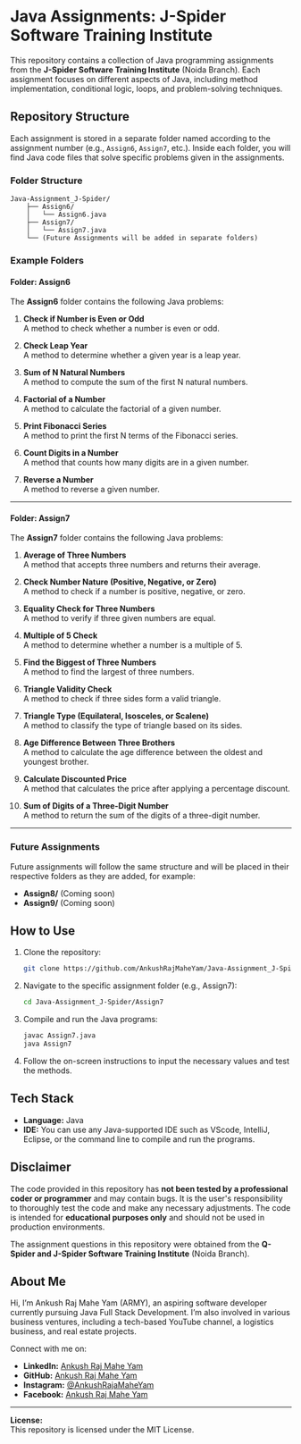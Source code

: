 # Java Assignments: J-Spider Software Training Institute

This repository contains a collection of Java programming assignments from the **J-Spider Software Training Institute** (Noida Branch). Each assignment focuses on different aspects of Java, including method implementation, conditional logic, loops, and problem-solving techniques.

## Repository Structure

Each assignment is stored in a separate folder named according to the assignment number (e.g., `Assign6`, `Assign7`, etc.). Inside each folder, you will find Java code files that solve specific problems given in the assignments.

### Folder Structure

```
Java-Assignment_J-Spider/
    ├── Assign6/
    │   └── Assign6.java
    ├── Assign7/
    │   └── Assign7.java
    └── (Future Assignments will be added in separate folders)
```

### Example Folders

#### Folder: Assign6

The **Assign6** folder contains the following Java problems:

1. **Check if Number is Even or Odd**  
   A method to check whether a number is even or odd.

2. **Check Leap Year**  
   A method to determine whether a given year is a leap year.

3. **Sum of N Natural Numbers**  
   A method to compute the sum of the first N natural numbers.

4. **Factorial of a Number**  
   A method to calculate the factorial of a given number.

5. **Print Fibonacci Series**  
   A method to print the first N terms of the Fibonacci series.

6. **Count Digits in a Number**  
   A method that counts how many digits are in a given number.

7. **Reverse a Number**  
   A method to reverse a given number.

---

#### Folder: Assign7

The **Assign7** folder contains the following Java problems:

1. **Average of Three Numbers**  
   A method that accepts three numbers and returns their average.
   
2. **Check Number Nature (Positive, Negative, or Zero)**  
   A method to check if a number is positive, negative, or zero.

3. **Equality Check for Three Numbers**  
   A method to verify if three given numbers are equal.

4. **Multiple of 5 Check**  
   A method to determine whether a number is a multiple of 5.

5. **Find the Biggest of Three Numbers**  
   A method to find the largest of three numbers.

6. **Triangle Validity Check**  
   A method to check if three sides form a valid triangle.

7. **Triangle Type (Equilateral, Isosceles, or Scalene)**  
   A method to classify the type of triangle based on its sides.

8. **Age Difference Between Three Brothers**  
   A method to calculate the age difference between the oldest and youngest brother.

9. **Calculate Discounted Price**  
   A method that calculates the price after applying a percentage discount.

10. **Sum of Digits of a Three-Digit Number**  
   A method to return the sum of the digits of a three-digit number.

---

### Future Assignments

Future assignments will follow the same structure and will be placed in their respective folders as they are added, for example:

- **Assign8/** (Coming soon)
- **Assign9/** (Coming soon)

## How to Use

1. Clone the repository:
   ```bash
   git clone https://github.com/AnkushRajMaheYam/Java-Assignment_J-Spider.git
   ```

2. Navigate to the specific assignment folder (e.g., Assign7):
   ```bash
   cd Java-Assignment_J-Spider/Assign7
   ```

3. Compile and run the Java programs:
   ```bash
   javac Assign7.java
   java Assign7
   ```

4. Follow the on-screen instructions to input the necessary values and test the methods.

## Tech Stack

- **Language:** Java
- **IDE:** You can use any Java-supported IDE such as VScode, IntelliJ, Eclipse, or the command line to compile and run the programs.

## Disclaimer

The code provided in this repository has **not been tested by a professional coder or programmer** and may contain bugs. It is the user's responsibility to thoroughly test the code and make any necessary adjustments. The code is intended for **educational purposes only** and should not be used in production environments.

The assignment questions in this repository were obtained from the **Q-Spider and J-Spider Software Training Institute** (Noida Branch).

## About Me

Hi, I’m Ankush Raj Mahe Yam (ARMY), an aspiring software developer currently pursuing Java Full Stack Development. I’m also involved in various business ventures, including a tech-based YouTube channel, a logistics business, and real estate projects.

Connect with me on:

- **LinkedIn:** [Ankush Raj Mahe Yam](https://linkedin.com/in/AnkushRajMaheYam)
- **GitHub:** [Ankush Raj Mahe Yam](https://github.com/AnkushRajMaheYam)
- **Instagram:** [@AnkushRajaMaheYam](https://instagram.com/AnkushRajaMaheYam)
- **Facebook:** [Ankush Raj Mahe Yam](https://facebook.com/AnkushRajMaheYam)

---

**License:**  
This repository is licensed under the MIT License.